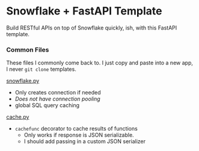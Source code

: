 # Snowflake + FastAPI Template

Build RESTful APIs on top of Snowflake quickly, ish, with this FastAPI template.

### Common Files
These files I commonly come back to. I just copy and paste into a new app, I never `git clone` templates.

[snowflake.py](https://github.com/matlat8/FastAPI-Snowflake/blob/main/api/core/snowflake.py)
- Only creates connection if needed
- *Does not have connection pooling*
- global SQL query caching

[cache.py](https://github.com/matlat8/FastAPI-Snowflake/blob/main/api/core/cache.py)
- `cachefunc` decorator to cache results of functions
  - Only works if response is JSON serializable.
  - I should add passing in a custom JSON serializer